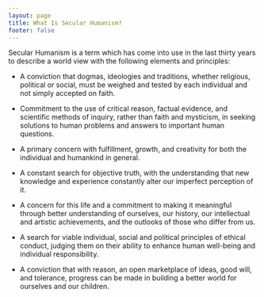 ```yaml
---
layout: page
title: What Is Secular Humanism?
footer: false
---
```

Secular Humanism is a term which has come into use in the last thirty
years to describe a world view with the following elements and
principles:

* A conviction that dogmas, ideologies and traditions, whether
    religious, political or social, must be weighed and tested by each
    individual and not simply accepted on faith.

* Commitment to the use of critical reason, factual evidence, and
    scientific methods of inquiry, rather than faith and mysticism, in
    seeking solutions to human problems and answers to important human
    questions.

* A primary concern with fulfillment, growth, and creativity for
    both the individual and humankind in general.

* A constant search for objective truth, with the understanding
    that new knowledge and experience constantly alter our imperfect
    perception of it.

* A concern for this life and a commitment to making it meaningful
    through better understanding of ourselves, our history, our
    intellectual and artistic achievements, and the outlooks of those
    who differ from us.

* A search for viable individual, social and political principles
    of ethical conduct, judging them on their ability to enhance human
    well-being and individual responsibility.

* A conviction that with reason, an open marketplace of ideas,
    good will, and tolerance, progress can be made in building a
    better world for ourselves and our children.
